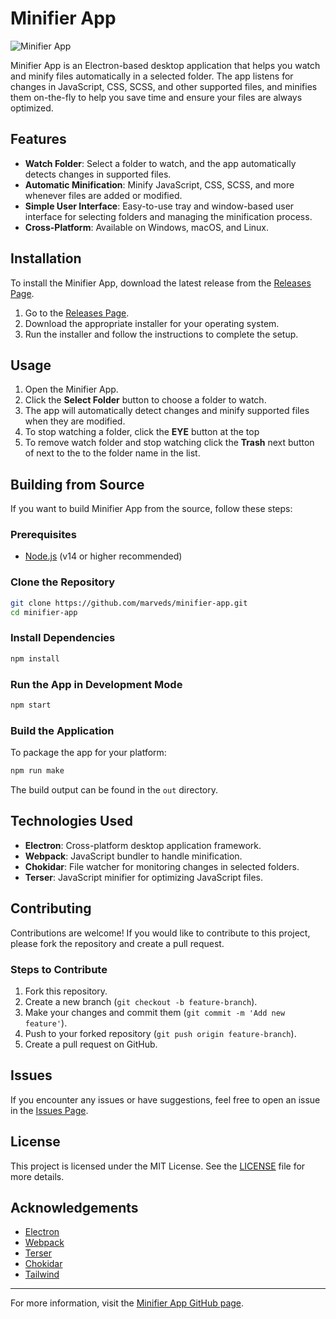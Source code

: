 # Minifier App

![Minifier App](https://img.shields.io/github/v/release/marveds/minifier-app)

Minifier App is an Electron-based desktop application that helps you watch and minify files automatically in a selected folder. The app listens for changes in JavaScript, CSS, SCSS, and other supported files, and minifies them on-the-fly to help you save time and ensure your files are always optimized.

## Features

- **Watch Folder**: Select a folder to watch, and the app automatically detects changes in supported files.
- **Automatic Minification**: Minify JavaScript, CSS, SCSS, and more whenever files are added or modified.
- **Simple User Interface**: Easy-to-use tray and window-based user interface for selecting folders and managing the minification process.
- **Cross-Platform**: Available on Windows, macOS, and Linux.

## Installation

To install the Minifier App, download the latest release from the [Releases Page](https://github.com/marveds/minifier-app/releases).

1. Go to the [Releases Page](https://github.com/marveds/minifier-app/releases).
2. Download the appropriate installer for your operating system.
3. Run the installer and follow the instructions to complete the setup.

## Usage

1. Open the Minifier App.
2. Click the **Select Folder** button to choose a folder to watch.
3. The app will automatically detect changes and minify supported files when they are modified.
4. To stop watching a folder, click the **EYE** button at the top
5. To remove watch folder and stop watching click the **Trash** next button of next to the to the folder name in the list.

## Building from Source

If you want to build Minifier App from the source, follow these steps:

### Prerequisites

- [Node.js](https://nodejs.org/) (v14 or higher recommended)

### Clone the Repository

```bash
git clone https://github.com/marveds/minifier-app.git
cd minifier-app
```

### Install Dependencies

```bash
npm install
```

### Run the App in Development Mode

```bash
npm start
```

### Build the Application

To package the app for your platform:

```bash
npm run make
```

The build output can be found in the `out` directory.

## Technologies Used

- **Electron**: Cross-platform desktop application framework.
- **Webpack**: JavaScript bundler to handle minification.
- **Chokidar**: File watcher for monitoring changes in selected folders.
- **Terser**: JavaScript minifier for optimizing JavaScript files.

## Contributing

Contributions are welcome! If you would like to contribute to this project, please fork the repository and create a pull request.

### Steps to Contribute

1. Fork this repository.
2. Create a new branch (`git checkout -b feature-branch`).
3. Make your changes and commit them (`git commit -m 'Add new feature'`).
4. Push to your forked repository (`git push origin feature-branch`).
5. Create a pull request on GitHub.

## Issues

If you encounter any issues or have suggestions, feel free to open an issue in the [Issues Page](https://github.com/marveds/minifier-app/issues).

## License

This project is licensed under the MIT License. See the [LICENSE](https://github.com/marveds/minifier-app/blob/main/LICENSE) file for more details.

## Acknowledgements

- [Electron](https://www.electronjs.org/)
- [Webpack](https://webpack.js.org/)
- [Terser](https://github.com/terser/terser)
- [Chokidar](https://github.com/paulmillr/chokidar)
- [Tailwind](https://tailwindcss.com)

---

For more information, visit the [Minifier App GitHub page](https://github.com/marveds/minifier-app).

